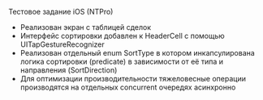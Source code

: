 Тестовое задание iOS (NTPro)

- Реализован экран с таблицей сделок
- Интерфейс сортировки добавлен к HeaderCell с помощью UITapGestureRecognizer
- Реализован отдельный enum SortType в котором инкапсулирована логика сортировки (predicate) в зависимости от её типа и направления (SortDirection)
- Для оптимизации производительности тяжеловесные операции производятся на отдельных concurrent очередях асинхронно
